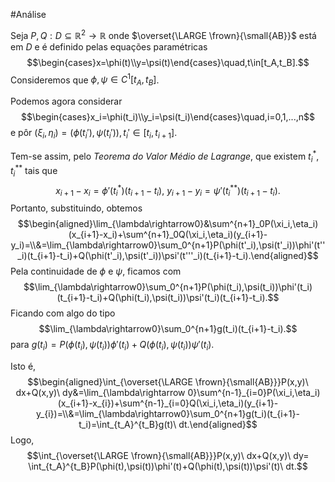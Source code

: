 #Análise 

Seja  $P,Q: D\subseteq \mathbb{R}^2\longrightarrow \mathbb{R}$ onde $\overset{\LARGE \frown}{\small{AB}}$ está em $D$ e é definido pelas equações paramétricas$$\begin{cases}x=\phi(t)\\y=\psi(t)\end{cases}\quad,t\in[t_A,t_B].$$
Consideremos que $\phi,\psi\in C^1[t_A,t_B]$.

Podemos agora considerar 
$$\begin{cases}x_i=\phi(t_i)\\y_i=\psi(t_i)\end{cases}\quad,i=0,1,...,n$$
e pôr $(\xi_i,\eta_i)=(\phi(t_i'),\psi(t_i')),t_i'\in[t_i,t_{i+1}]$.

Tem-se assim, pelo *Teorema do Valor Médio de Lagrange*, que existem $t_i^*,t_i^{**}$ tais que
$$
x_{i+1}-x_i=\phi'(t_i^*)(t_{i+1}-t_i),\ y_{i+1}-y_i=\psi'(t_i^{**})(t_{i+1}-t_i).
$$
Portanto, substituindo, obtemos
$$\begin{aligned}\lim_{\lambda\rightarrow0}&\sum^{n+1}_0P(\xi_i,\eta_i)(x_{i+1}-x_i)+\sum^{n+1}_0Q(\xi_i,\eta_i)(y_{i+1}-y_i)=\\&=\lim_{\lambda\rightarrow0}\sum_0^{n+1}P(\phi(t'_i),\psi(t'_i))\phi'(t''_i)(t_{i+1}-t_i)+Q(\phi(t'_i),\psi(t'_i))\psi'(t'''_i)(t_{i+1}-t_i).\end{aligned}$$
Pela continuidade de $\phi$ e $\psi$, ficamos com
$$\lim_{\lambda\rightarrow0}\sum_0^{n+1}P(\phi(t_i),\psi(t_i))\phi'(t_i)(t_{i+1}-t_i)+Q(\phi(t_i),\psi(t_i))\psi'(t_i)(t_{i+1}-t_i).$$
Ficando com algo do tipo $$\lim_{\lambda\rightarrow0}\sum_0^{n+1}g(t_i)(t_{i+1}-t_i).$$
para $g(t_i)=P(\phi(t_i),\psi(t_i))\phi'(t_i)+Q(\phi(t_i),\psi(t_i))\psi'(t_i)$.

Isto é, $$\begin{aligned}\int_{\overset{\LARGE \frown}{\small{AB}}}P(x,y)\ dx+Q(x,y)\ dy&=\lim_{\lambda\rightarrow 0}\sum^{n-1}_{i=0}P(\xi_i,\eta_i)(x_{i+1}-x_{i})+\sum^{n-1}_{i=0}Q(\xi_i,\eta_i)(y_{i+1}-y_{i})=\\&=\lim_{\lambda\rightarrow0}\sum_0^{n+1}g(t_i)(t_{i+1}-t_i)=\int_{t_A}^{t_B}g(t)\ dt.\end{aligned}$$
Logo, $$\int_{\overset{\LARGE \frown}{\small{AB}}}P(x,y)\ dx+Q(x,y)\ dy= \int_{t_A}^{t_B}P(\phi(t),\psi(t))\phi'(t)+Q(\phi(t),\psi(t))\psi'(t)\ dt.$$
